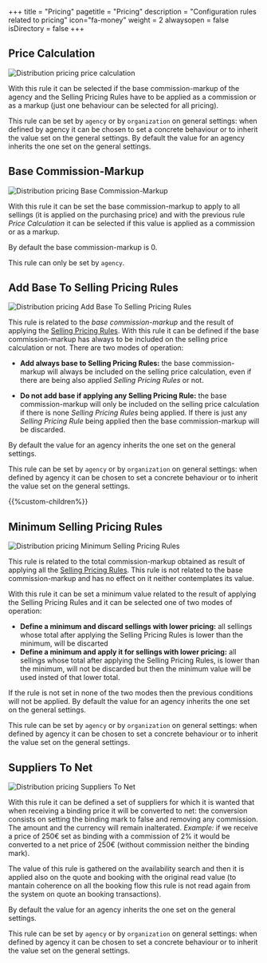 +++
title = "Pricing"
pagetitle = "Pricing"
description = "Configuration rules related to pricing"
icon="fa-money"
weight = 2
alwaysopen = false
isDirectory = false
+++


## Price Calculation

![Distribution pricing price calculation](./../../../../images/web/distribution_web_pricing_pricecalculation.jpg "Distribution pricing price calculation")

With this rule it can be selected if the base commission-markup of the agency and the Selling Pricing Rules have to be applied as a commission or as a markup (just one behaviour can be selected for all pricing).

This rule can be set by `agency` or by `organization` on general settings: when defined by agency it can be chosen to set a concrete behaviour or to inherit the value set on the general settings. By default the value for an agency inherits the one set on the general settings.


## Base Commission-Markup

![Distribution pricing Base Commission-Markup](./../../../../images/web/distribution_web_pricing_basemarkup.jpg "Distribution pricing Base Commission-Markup")

With this rule it can be set the base commission-markup to apply to all sellings (it is applied on the purchasing price) and with the previous rule *Price Calculation* it can be selected if this value is applied as a commission or as a markup.

By default the base commission-markup is 0.

This rule can only be set by ``agency``.


## Add Base To Selling Pricing Rules

![Distribution pricing Add Base To Selling Pricing Rules](./../../../../images/web/distribution_web_pricing_addbase.jpg "Distribution pricing Add Base To Selling Pricing Rules")

This rule is related to the *base commission-markup* and the result of applying the [Selling Pricing Rules](./../../selling-pricing-rules/_index.md). With this rule it can be defined if the base commission-markup has always to be included on the selling price calculation or not. There are two modes of operation:

* **Add always base to Selling Pricing Rules:** the base commission-markup will always be included on the selling price calculation, even if there are being also applied *Selling Pricing Rules* or not.

* **Do not add base if applying any Selling Pricing Rule:** the base commission-markup will only be included on the selling price calculation if there is none *Selling Pricing Rules* being applied. If there is just any *Selling Pricing Rule* being applied then the base commission-markup will be discarded.

By default the value for an agency inherits the one set on the general settings.

This rule can be set by `agency` or by `organization` on general settings: when defined by agency it can be chosen to set a concrete behaviour or to inherit the value set on the general settings.

{{%custom-children%}}


## Minimum Selling Pricing Rules

![Distribution pricing Minimum Selling Pricing Rules](./../../../../images/web/distribution_web_pricing_minimum.jpg "Distribution pricing Minimum Selling Pricing Rules")

This rule is related to the total commission-markup obtained as result of applying all the [Selling Pricing Rules](./../../selling-pricing-rules/_index.md). This rule is not related to the base commission-markup and has no effect on it neither contemplates its value.

With this rule it can be set a minimum value related to the result of applying the Selling Pricing Rules and it can be selected one of two modes of operation:

* **Define a minimum and discard sellings with lower pricing:** all sellings whose total after applying the Selling Pricing Rules is lower than the minimum, will be discarted
* **Define a minimum and apply it for sellings with lower pricing:** all sellings whose total after applying the Selling Pricing Rules, is lower than the minimum, will not be discarded but then the minimum value will be used insted of that lower total.

If the rule is not set in none of the two modes then the previous conditions will not be applied. By default the value for an agency inherits the one set on the general settings.

This rule can be set by `agency` or by `organization` on general settings: when defined by agency it can be chosen to set a concrete behaviour or to inherit the value set on the general settings.

## Suppliers To Net

![Distribution pricing Suppliers To Net](./../../../../images/web/distribution_web_pricing_tonet.jpg "Distribution pricing Suppliers To Net")

With this rule it can be defined a set of suppliers for which it is wanted that when receiving a binding price it will be converted to net: the conversion consists on setting the binding mark to false and removing any commission. The amount and the currency will remain inalterated. *Example:* if we receive a price of 250€ set as binding with a commission of 2% it would be converted to a net price of 250€ (without commission neither the binding mark).

The value of this rule is gathered on the availability search and then it is applied also on the quote and booking with the original read value (to mantain coherence on all the booking flow this rule is not read again from the system on quote an booking transactions).

By default the value for an agency inherits the one set on the general settings.

This rule can be set by `agency` or by `organization` on general settings: when defined by agency it can be chosen to set a concrete behaviour or to inherit the value set on the general settings.
